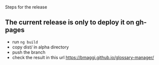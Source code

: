 Steps for the release

## The current release is only to deploy it on gh-pages

- run ```ng build ```
- copy dist/ in alpha directory
- push the branch 
- check the result in this url https://bmaggi.github.io/glossary-manager/
